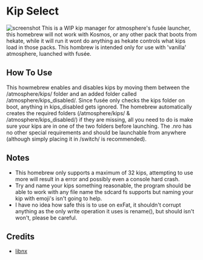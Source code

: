# Kip Select
![screenshot](https://github.com/Sciguy429/KipSelect/raw/master/icon/ExampleScreenshot.jpg)
This is a WIP kip manager for atmosphere's fusée launcher, this homebrew will not work with Kosmos, or any other pack that boots from hekate, while it will run it wont do anything as hekate controls what kips load in those packs. This hombrew is intended only for use with 'vanilla' atmosphere, luanched with fusée.

## How To Use
This howmebrew enables and disables kips by moving them between the /atmosphere/kips/ folder and an added folder called /atmosphere/kips_disabled/. Since fusée only checks the kips folder on boot, anything in kips_disabled gets ignored. The homebrew automatically creates the required folders (/atmosphere/kips/ & /atmosphere/kips_disabled/) if they are missing, all you need to do is make sure your kips are in one of the two folders before launching. The .nro has no other special requirements and should be launchable from anywhere (although simply placing it in /switch/ is recommended).

## Notes
* This homebrew only supports a maximum of 32 kips, attempting to use more will result in a error and possibly even a console hard crash.
* Try and name your kips something reasonable, the program should be able to work with any file name the sdcard fs supports but naming your kip with emoji's isn't going to help.
* I have no idea how safe this is to use on exFat, it shouldn't corrupt anything as the only write operation it uses is rename(), but should isn't won't, please be careful.

## Credits
* [libnx](https://github.com/switchbrew/libnx)
